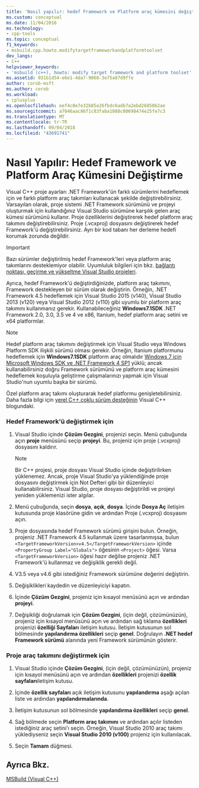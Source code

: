 ```yaml
---
title: 'Nasıl yapılır: hedef Framework ve Platform araç kümesini değiştirme | Microsoft Docs'
ms.custom: conceptual
ms.date: 11/04/2016
ms.technology:
- cpp-tools
ms.topic: conceptual
f1_keywords:
- msbuild.cpp.howto.modifytargetframeworkandplatformtoolset
dev_langs:
- C++
helpviewer_keywords:
- 'msbuild (c++), howto: modify target framework and platform toolset'
ms.assetid: 031b1d54-e6e1-4da7-9868-3e75a87d9ffe
author: corob-msft
ms.author: corob
ms.workload:
- cplusplus
ms.openlocfilehash: eef4c0e7e32b85e26fbdc6adb7a2ebd26850b2ae
ms.sourcegitcommit: a7046aac86f1c83faba1088c80698474e25fe7c3
ms.translationtype: MT
ms.contentlocale: tr-TR
ms.lasthandoff: 09/04/2018
ms.locfileid: "43691741"
---
```

# <a name="how-to-modify-the-target-framework-and-platform-toolset"></a>Nasıl Yapılır: Hedef Framework ve Platform Araç Kümesini Değiştirme
Visual C++ proje ayarları .NET Framework'ün farklı sürümlerini hedeflemek için ve farklı platform araç takımları kullanacak şekilde değiştirebilirsiniz. Varsayılan olarak, proje sistemi .NET Framework sürümünü ve projeyi oluşturmak için kullandığınız Visual Studio sürümüne karşılık gelen araç kümesi sürümünü kullanır. Proje özelliklerini değiştirerek hedef platform araç takımını değiştirebilirsiniz. Proje (.vcxproj) dosyasını değiştirerek hedef Framework'ü değiştirebilirsiniz. Ayrı bir kod tabanı her derleme hedefi korumak zorunda değildir.  
  
> [!IMPORTANT]
>  Bazı sürümler değiştirilmiş hedef Framework'leri veya platform araç takımlarını desteklemiyor olabilir. Uyumluluk bilgileri için bkz. [bağlantı noktası, geçirme ve yükseltme Visual Studio projeleri](/visualstudio/porting/port-migrate-and-upgrade-visual-studio-projects).  
  
 Ayrıca, hedef Framework'ü değiştirdiğinizde, platform araç takımını, Framework destekleyen bir sürüm olarak değiştirin. Örneğin, .NET Framework 4.5 hedeflemek için Visual Studio 2015 (v140), Visual Studio 2013 (v120) veya Visual Studio 2012 (v110) gibi uyumlu bir platform araç takımını kullanmanız gerekir. Kullanabileceğiniz **Windows7.1SDK** .NET Framework 2.0, 3.0, 3.5 ve 4 ve x86, Itanium, hedef platform araç setini ve x64 platformlar.  
  
> [!NOTE]
>  Hedef platform araç takımını değiştirmek için Visual Studio veya Windows Platform SDK ilişkili sürümü olması gerekir. Örneğin, Itanium platformunu hedeflemek için **Windows7.1SDK** platform araç olmalıdır [Windows 7 için Microsoft Windows SDK ve .NET Framework 4 SP1](http://www.microsoft.com/download/details.aspx?id=8279) yüklü; ancak kullanabilirsiniz doğru Framework sürümünü ve platform araç kümesini hedeflemek koşuluyla geliştirme çalışmalarınızı yapmak için Visual Studio'nun uyumlu başka bir sürümü.  
  
 Özel platform araç takımı oluşturarak hedef platformu genişletebilirsiniz. Daha fazla bilgi için [yerel C++ çoklu sürüm desteğinin](https://blogs.msdn.microsoft.com/vcblog/2009/12/08/c-native-multi-targeting/) Visual C++ blogundaki.  
  
### <a name="to-change-the-target-framework"></a>Hedef Framework'ü değiştirmek için  
  
1.  Visual Studio içinde **Çözüm Gezgini**, projenizi seçin. Menü çubuğunda açın **proje** menüsünü seçip **projeyi**. Bu, projeniz için proje (.vcxproj) dosyasını kaldırır.  
  
    > [!NOTE]
    >  Bir C++ projesi, proje dosyası Visual Studio içinde değiştirilirken yüklenemez. Ancak, proje Visual Studio'ya yüklendiğinde proje dosyasını değiştirmek için Not Defteri gibi bir düzenleyici kullanabilirsiniz. Visual Studio, proje dosyası değiştirildi ve projeyi yeniden yüklemenizi ister algılar.  
  
2.  Menü çubuğunda, seçin **dosya**, **açık**, **dosya**. İçinde **Dosya Aç** iletişim kutusunda proje klasörüne gidin ve ardından Proje (.vcxproj) dosyasını açın.  
  
3.  Proje dosyasında hedef Framework sürümü girişini bulun. Örneğin, projeniz .NET Framework 4.5 kullanmak üzere tasarlanmışsa, bulun `<TargetFrameworkVersion>v4.5</TargetFrameworkVersion>` içinde `<PropertyGroup Label="Globals">` öğesinin `<Project>` öğesi. Varsa `<TargetFrameworkVersion>` öğesi hazır değilse projeniz .NET Framework'ü kullanmaz ve değişiklik gerekli değil.  
  
4.  V3.5 veya v4.6 gibi istediğiniz Framework sürümüne değerini değiştirin.  
  
5.  Değişiklikleri kaydedin ve düzenleyiciyi kapatın.  
  
6.  İçinde **Çözüm Gezgini**, projeniz için kısayol menüsünü açın ve ardından **projeyi**.  
  
7.  Değişikliği doğrulamak için **Çözüm Gezgini**, (için değil, çözümünüzün), projeniz için kısayol menüsünü açın ve ardından sağ tıklama **özellikleri** projenizi **özelliği Sayfaları** iletişim kutusu. İletişim kutusunun sol bölmesinde **yapılandırma özellikleri** seçip **genel**. Doğrulayın **.NET hedef Framework sürümü** alanında yeni Framework sürümünün gösterir.  
  
### <a name="to-change-the-project-toolset"></a>Proje araç takımını değiştirmek için  
  
1.  Visual Studio içinde **Çözüm Gezgini**, (için değil, çözümünüzün), projeniz için kısayol menüsünü açın ve ardından **özellikleri** projenizi **özellik sayfaları**iletişim kutusu.  
  
2.  İçinde **özellik sayfaları** açık iletişim kutusunu **yapılandırma** aşağı açılan liste ve ardından **yapılandırmalarında**.  
  
3.  İletişim kutusunun sol bölmesinde **yapılandırma özellikleri** seçip **genel**.  
  
4.  Sağ bölmede seçin **Platform araç takımını** ve ardından açılır listeden istediğiniz araç setini'ı seçin. Örneğin, Visual Studio 2010 araç takımı yüklediyseniz seçin **Visual Studio 2010 (v100)** projeniz için kullanılacak.  
  
5.  Seçin **Tamam** düğmesi.  
  
## <a name="see-also"></a>Ayrıca Bkz.  
 [MSBuild (Visual C++)](../build/msbuild-visual-cpp.md)